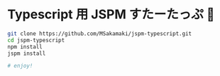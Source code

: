 Typescript 用 JSPM すたーたっぷ :beer:
====


```sh
git clone https://github.com/MSakamaki/jspm-typescript.git
cd jspm-typescript
npm install
jspm install

# enjoy!
```
